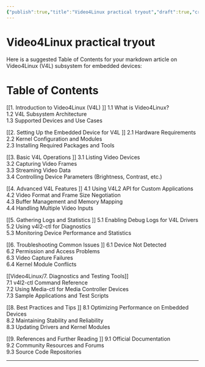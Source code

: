 ```yaml
---
{"publish":true,"title":"Video4Linux practical tryout","draft":true,"created":"2025-07-07","modified":"2025-07-07","cssclasses":""}
---
```



# Video4Linux practical tryout


Here is a suggested Table of Contents for your markdown article on Video4Linux (V4L) subsystem for embedded devices:

# Table of Contents

[[1. Introduction to Video4Linux (V4L) ]]
   1.1 What is Video4Linux?  
   1.2 V4L Subsystem Architecture  
   1.3 Supported Devices and Use Cases  

[[2. Setting Up the Embedded Device for V4L ]]
   2.1 Hardware Requirements  
   2.2 Kernel Configuration and Modules  
   2.3 Installing Required Packages and Tools  

[[3. Basic V4L Operations  ]]
   3.1 Listing Video Devices  
   3.2 Capturing Video Frames  
   3.3 Streaming Video Data  
   3.4 Controlling Device Parameters (Brightness, Contrast, etc.)  

[[4. Advanced V4L Features  ]]
   4.1 Using V4L2 API for Custom Applications  
   4.2 Video Format and Frame Size Negotiation  
   4.3 Buffer Management and Memory Mapping  
   4.4 Handling Multiple Video Inputs  

[[5. Gathering Logs and Statistics ]] 
   5.1 Enabling Debug Logs for V4L Drivers  
   5.2 Using v4l2-ctl for Diagnostics  
   5.3 Monitoring Device Performance and Statistics  

[[6. Troubleshooting Common Issues ]] 
   6.1 Device Not Detected  
   6.2 Permission and Access Problems  
   6.3 Video Capture Failures  
   6.4 Kernel Module Conflicts  

[[Video4Linux/7. Diagnostics and Testing Tools]]  
   7.1 v4l2-ctl Command Reference  
   7.2 Using Media-ctl for Media Controller Devices  
   7.3 Sample Applications and Test Scripts  

[[8. Best Practices and Tips  ]]
   8.1 Optimizing Performance on Embedded Devices  
   8.2 Maintaining Stability and Reliability  
   8.3 Updating Drivers and Kernel Modules  

[[9. References and Further Reading  ]]
   9.1 Official Documentation  
   9.2 Community Resources and Forums  
   9.3 Source Code Repositories  

---
